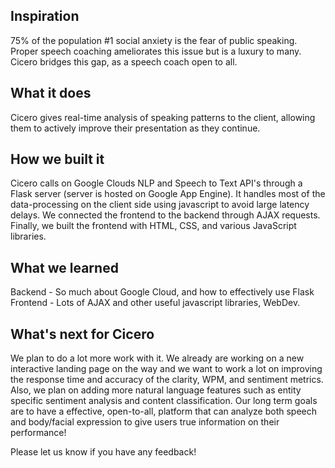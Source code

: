 ## Inspiration
75% of the population #1 social anxiety is the fear of public speaking. Proper speech coaching ameliorates this issue but is a luxury to many. Cicero bridges this gap, as a speech coach open to all.

## What it does
Cicero gives real-time analysis of speaking patterns to the client, allowing them to actively improve their presentation as they continue.

## How we built it
Cicero calls on Google Clouds NLP and Speech to Text API's through a Flask server (server is hosted on Google App Engine). It handles most of the data-processing on the client side using javascript to avoid large latency delays. We connected the frontend to the backend through AJAX requests. Finally, we built the frontend with HTML, CSS, and various JavaScript libraries. 

## What we learned
Backend - So much about Google Cloud, and how to effectively use Flask
Frontend - Lots of AJAX and other useful javascript libraries, WebDev.

## What's next for Cicero
We plan to do a lot more work with it. We already are working on a new interactive landing page on the way and we want to work a lot on improving the response time and accuracy of the clarity, WPM, and sentiment metrics. Also, we plan on adding more natural language features such as entity specific sentiment analysis and content classification. 
Our long term goals are to have a effective, open-to-all, platform that can analyze both speech and body/facial expression to give users true information on their performance!

Please let us know if you have any feedback!
